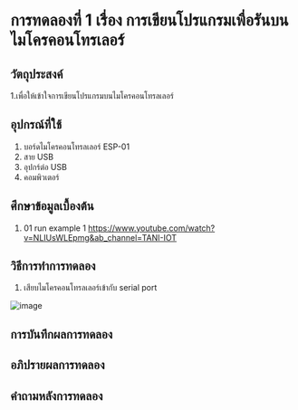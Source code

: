 # การทดลองที่ 1 เรื่อง การเขียนโปรแกรมเพื่อรันบนไมโครคอนโทรเลอร์ 

## วัตถุประสงค์
1.เพื่อให้เข้าใจการเขียนโปรแกรมบนไมโครคอนโทรลเลอร์

## อุปกรณ์ที่ใช้
 1. บอร์ดไมโครคอนโทรลเลอร์ ESP-01
 2. สาย USB
 3. อุปกร์ต่อ USB
 4. คอมพิวเตอร์

## ศึกษาข้อมูลเบื้องต้น
1. 01 run example 1 https://www.youtube.com/watch?v=NLIUsWLEpmg&ab_channel=TANI-IOT

## วิธีการทำการทดลอง
1. เสียบไมโครคอนโทรลเลอร์เข้ากับ serial port

![image](https://user-images.githubusercontent.com/80879728/112182393-d3d16880-8c2f-11eb-84e7-47d7d29f53b1.png)



## การบันทึกผลการทดลอง

## อภิปรายผลการทดลอง

## คำถามหลังการทดลอง
